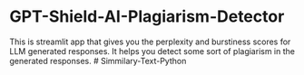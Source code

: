 # GPT-Shield-AI-Plagiarism-Detector
This is streamlit app that gives you the perplexity and burstiness scores for LLM generated responses. It helps you detect some sort of plagiarism in the generated responses.
#   S i m m i l a r y - T e x t - P y t h o n  
 